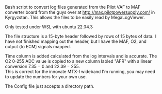 Bash script to convert log files generated from the Pilot VAF to MAF converter board from the guys over at http://max.pilotpowersupply.com/ in Kyrgyzstan.
This allows the files to be easily read by MegaLogViewer. 

Only tested under WSL with ubuntu 22.04.3

The file structure is a 15-byte header followed by rows of 15 bytes of data. 
I have not finished mapping out the header, but I have the MAF, O2, and output (to ECM) signals mapped.

Time column is added calculated from the log intervals and is accurate. 
The O2 0-255 ADC value is copied to a new column labled "AFR" with a linear conversion 7.35 = 0 and 22.39 = 255.  
This is correct for the innovate MTX-l wideband I'm running, you may need to update the numbers for your own use. 


The Config file just accepts a directory path.
